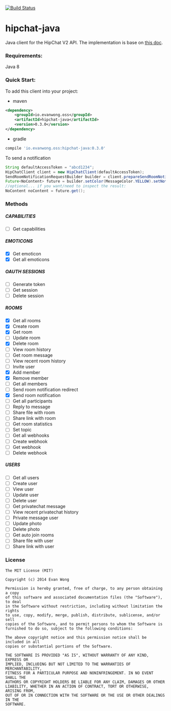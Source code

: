 [![Build Status](https://snap-ci.com/evanwong/hipchat-java/branch/develop/build_image)](https://snap-ci.com/evanwong/hipchat-java/branch/develop)

hipchat-java
============
Java client for the HipChat V2 API. The implementation is base on [this doc](https://www.hipchat.com/docs/apiv2).


###  Requirements:
Java 8

### Quick Start:
To add this client into your project:

* maven
```xml
<dependency>
    <groupId>io.evanwong.oss</groupId>
    <artifactId>hipchat-java</artifactId>
    <version>0.3.0</version>
</dependency>
```
* gradle
```gradle
compile 'io.evanwong.oss:hipchat-java:0.3.0'
```

To send a notification
```java
String defaultAccessToken = "abcd1234";
HipChatClient client = new HipChatClient(defaultAccessToken);
SendRoomNotificationRequestBuilder builder = client.prepareSendRoomNotificationRequestBuilder("myRoom", "hello world!");
Future<NoContent> future = builder.setColor(MessageColor.YELLOW).setNotify(true).build().execute();
//optional... if you want/need to inspect the result:
NoContent noContent = future.get();
```

### Methods

##### CAPABILITIES
- [ ] Get capabilities

##### EMOTICONS
- [x] Get emoticon
- [x] Get all emoticons

##### OAUTH SESSIONS
- [ ] Generate token
- [ ] Get session
- [ ] Delete session

##### ROOMS
- [x] Get all rooms
- [x] Create room
- [x] Get room
- [ ] Update room
- [x] Delete room
- [ ] View room history
- [ ] Get room message
- [ ] View recent room history
- [ ] Invite user
- [x] Add member
- [x] Remove member
- [ ] Get all members
- [ ] Send room notification redirect
- [x] Send room notification
- [ ] Get all participants
- [ ] Reply to message
- [ ] Share file with room
- [ ] Share link with room
- [ ] Get room statistics
- [ ] Set topic
- [ ] Get all webhooks
- [ ] Create webhook
- [ ] Get webhook
- [ ] Delete webhook

##### USERS
- [ ] Get all users
- [ ] Create user
- [ ] View user
- [ ] Update user
- [ ] Delete user
- [ ] Get privatechat message
- [ ] View recent privatechat history
- [ ] Private message user
- [ ] Update photo
- [ ] Delete photo
- [ ] Get auto join rooms
- [ ] Share file with user
- [ ] Share link with user

### License

    The MIT License (MIT)

    Copyright (c) 2014 Evan Wong

    Permission is hereby granted, free of charge, to any person obtaining a copy
    of this software and associated documentation files (the "Software"), to deal
    in the Software without restriction, including without limitation the rights
    to use, copy, modify, merge, publish, distribute, sublicense, and/or sell
    copies of the Software, and to permit persons to whom the Software is
    furnished to do so, subject to the following conditions:

    The above copyright notice and this permission notice shall be included in all
    copies or substantial portions of the Software.

    THE SOFTWARE IS PROVIDED "AS IS", WITHOUT WARRANTY OF ANY KIND, EXPRESS OR
    IMPLIED, INCLUDING BUT NOT LIMITED TO THE WARRANTIES OF MERCHANTABILITY,
    FITNESS FOR A PARTICULAR PURPOSE AND NONINFRINGEMENT. IN NO EVENT SHALL THE
    AUTHORS OR COPYRIGHT HOLDERS BE LIABLE FOR ANY CLAIM, DAMAGES OR OTHER
    LIABILITY, WHETHER IN AN ACTION OF CONTRACT, TORT OR OTHERWISE, ARISING FROM,
    OUT OF OR IN CONNECTION WITH THE SOFTWARE OR THE USE OR OTHER DEALINGS IN THE
    SOFTWARE.
